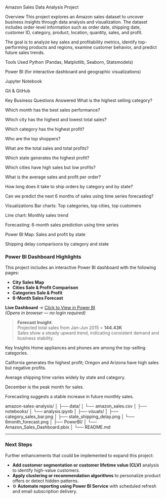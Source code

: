 Amazon Sales Data Analysis Project

Overview
This project explores an Amazon sales dataset to uncover business insights through data analysis and visualization. The dataset includes order-level information such as order date, shipping date, customer ID, category, product, location, quantity, sales, and profit.

The goal is to analyze key sales and profitability metrics, identify top-performing products and regions, examine customer behavior, and predict future sales trends.

Tools Used
Python (Pandas, Matplotlib, Seaborn, Statsmodels)

Power BI (for interactive dashboard and geographic visualizations)

Jupyter Notebook

Git & GitHub

Key Business Questions Answered
What is the highest selling category?

Which month has the best sales performance?

Which city has the highest and lowest total sales?

Which category has the highest profit?

Who are the top shoppers?

What are the total sales and total profits?

Which state generates the highest profit?

Which cities have high sales but low profits?

What is the average sales and profit per order?

How long does it take to ship orders by category and by state?

Can we predict the next 6 months of sales using time series forecasting?

Visualizations
Bar charts: Top categories, top cities, top customers

Line chart: Monthly sales trend

Forecasting: 6-month sales prediction using time series

Power BI Map: Sales and profit by state

Shipping delay comparisons by category and state

###  Power BI Dashboard Highlights

This project includes an interactive Power BI dashboard with the following pages:

- **City Sales Map**
- **Cities Sale & Profit Comparison**
- **Categories Sale & Profit**
- **6-Month Sales Forecast**

**Live Dashboard** → [Click to View in Power BI](https://app.powerbi.com/view?r=eyJrIjoiZjQw...)  
*(Opens in browser — no login required)*

> **Forecast Insight**:  
> Projected total sales from Jan–Jun 2015 = **144.43K**  
> Sales show a steady upward trend, indicating consistent demand and business stability.


Key Insights
Home appliances and phones are among the top-selling categories.

California generates the highest profit; Oregon and Arizona have high sales but negative profits.

Average shipping time varies widely by state and category.

December is the peak month for sales.

Forecasting suggests a stable increase in future monthly sales.


amazon-sales-analysis/
│
├── data/
│   └── amazon_sales.csv
│
├── notebooks/
│   └── analysis.ipynb
│
├── visuals/
│   ├── category_sales_bar.png
│   ├── state_shipping_delay.png
│   └── 6month_forecast.png
│
├── PowerBI/
│   └── Amazon_Sales_Dashboard.pbix
│
└── README.md

---

###  Next Steps

Further enhancements that could be implemented to expand this project:

-  **Add customer segmentation or customer lifetime value (CLV)** analysis to identify high-value customers.
-  **Apply clustering or recommendation algorithms** to personalize product offers or detect hidden patterns.
- ⚙ **Automate reporting using Power BI Service** with scheduled refresh and email subscription delivery.



